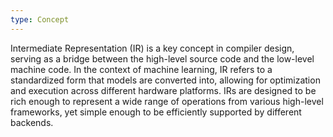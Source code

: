 ```yaml
---
type: Concept
---
```


Intermediate Representation (IR) is a key concept in compiler design, serving as a bridge between the high-level source code and the low-level machine code. In the context of machine learning, IR refers to a standardized form that models are converted into, allowing for optimization and execution across different hardware platforms. IRs are designed to be rich enough to represent a wide range of operations from various high-level frameworks, yet simple enough to be efficiently supported by different backends.
